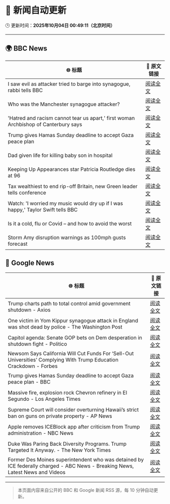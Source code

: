# 🧠 新闻自动更新

🕒 更新时间：**2025年10月04日 00:49:11（北京时间）**

---

## 🌍 BBC News

| 🌐 标题 | 🔗 原文链接 |
|--------|-------------|
| I saw evil as attacker tried to barge into synagogue, rabbi tells BBC | [阅读全文](https://www.bbc.com/news/articles/cwy9lkeqyzyo?at_medium=RSS&at_campaign=rss) |
| Who was the Manchester synagogue attacker? | [阅读全文](https://www.bbc.com/news/articles/c0q7y72kppgo?at_medium=RSS&at_campaign=rss) |
| 'Hatred and racism cannot tear us apart,' first woman Archbishop of Canterbury says | [阅读全文](https://www.bbc.com/news/articles/c2lxyxqzxkdo?at_medium=RSS&at_campaign=rss) |
| Trump gives Hamas Sunday deadline to accept Gaza peace plan | [阅读全文](https://www.bbc.com/news/articles/cdxq7zp7002o?at_medium=RSS&at_campaign=rss) |
| Dad given life for killing baby son in hospital | [阅读全文](https://www.bbc.com/news/articles/c62q1q1vd9yo?at_medium=RSS&at_campaign=rss) |
| Keeping Up Appearances star Patricia Routledge dies at 96 | [阅读全文](https://www.bbc.com/news/articles/czdjegvjz3do?at_medium=RSS&at_campaign=rss) |
| Tax wealthiest to end rip-off Britain, new Green leader tells conference | [阅读全文](https://www.bbc.com/news/articles/c708y9nq174o?at_medium=RSS&at_campaign=rss) |
| Watch: 'I worried my music would dry up if I was happy,' Taylor Swift tells BBC | [阅读全文](https://www.bbc.com/news/videos/ce3y7kpdqy9o?at_medium=RSS&at_campaign=rss) |
| Is it a cold, flu or Covid – and how to avoid the worst | [阅读全文](https://www.bbc.com/news/articles/cly1rryv2ryo?at_medium=RSS&at_campaign=rss) |
| Storm Amy disruption warnings as 100mph gusts forecast | [阅读全文](https://www.bbc.com/news/articles/c98d2ep62z7o?at_medium=RSS&at_campaign=rss) |

## 📰 Google News

| 🌐 标题 | 🔗 原文链接 |
|--------|-------------|
| Trump charts path to total control amid government shutdown - Axios | [阅读全文](https://news.google.com/rss/articles/CBMiigFBVV95cUxOSGVrcWd5N2VicFhBM2ZpeHl1ZjFSUjdoLTJVLTBvNWlobTI0eEVIYkFGWG1yQ2xqRUlWUWpRdzdRZjUxd1FSc0k3QmhiR19pMWdubUh3emhXZWs2eGlNc3B2enkwalhPeUhxa0hJd0N6VV85akpleld1ZUQ1eUUwcWxZLUNPR3doMGc?oc=5) |
| One victim in Yom Kippur synagogue attack in England was shot dead by police - The Washington Post | [阅读全文](https://news.google.com/rss/articles/CBMijAFBVV95cUxPWmRxZ0ItTnNGcXBoaWZLWTNkVnFNVmJPNGJZZHBOVTU1RExLdFRoaEpSNnpocVMwZkFQVXQzalVwbk0yODhoc3pXZ1dnd0c0Q2c3V3dtZHA5WjUyamw3T1VzTkFEYVRDY1dLNlhmNnI2UGVES2k2Y3A1RnVrdnQ0N1hHRGtKems4cUR1cA?oc=5) |
| Capitol agenda: Senate GOP bets on Dem desperation in shutdown fight - Politico | [阅读全文](https://news.google.com/rss/articles/CBMiswFBVV95cUxPTG9HRVp4UDBJZ2IxYWg4dld1WUo3aTk4dGNCQTROSC1xY3Z4ZjJBNUhhU3J6Qkc2VVA3ckFYSExKbDNKUkp5WXFEY2dXSXFUVThOak92ZV9nbDBtZ2gxSnM5UzJmYUdxOFllaWdGdTBkZTdYM3ozZkcxVkFhcFVIcGlycmJhTzlTb2FJVUJESDR4dzZidVJHNW1qdE5wTTNKcW0zZkN5eXM4dy1KTWIwaUt4cw?oc=5) |
| Newsom Says California Will Cut Funds For ‘Sell-Out Universities’ Complying With Trump Education Crackdown - Forbes | [阅读全文](https://news.google.com/rss/articles/CBMi9AFBVV95cUxQQTExY3l2cm9iakdhT2lsZkp2UEJndGkxdzBTV05oTEFNVURFYkxGODlHVnp0QV8tdS1oUWR1UUhEVmtHQVg5UkE1TnNzR3pzZVBSZGNMU3J0YmxPTHhFcklla0dsM0ZLMkp6T0wtUHI5dnlmV3I0cl9sSV9xOXdOZ1RxdTV2WjRxWHpFVzd5cjU0QzJwYzc0MXNncVhsNkV3RGZIMmplb2dWSWRqUV9QWTB4cGR6V1BEOVVuNklMRWY1ZHZmZ3N4NG5nczZIWkd2cGVZOVB0RTdxaWhtWE90NkJoRzRnT2xnNWZDTnR4dnE4MmhK?oc=5) |
| Trump gives Hamas Sunday deadline to accept Gaza peace plan - BBC | [阅读全文](https://news.google.com/rss/articles/CBMiWkFVX3lxTFA2NjBWaFQ4TVBpTTFib3d1UXJCemx6NTgyeVBjRTRaZ0hzdFJLMnBMUDZJOGRfZW5SdDFkRm9GWVJ6aF9MRVpYZkNkRmJxbEQ2eWxoeVpfU1lSUdIBX0FVX3lxTE1DdEc4UkluZVljekw3ekVSRjdCOWlNcU1ibGpQT2ZSNmkxeUx2MFh4OS00bDR1RmY1X0N2QUd2TWY2VElZZEctU0xuQTZyRkZMTmc3UW1kU3l2RnRYUUY0?oc=5) |
| Massive fire, explosion rock Chevron refinery in El Segundo - Los Angeles Times | [阅读全文](https://news.google.com/rss/articles/CBMie0FVX3lxTE9WcF9oMjhKOEV0MDR5MWVtMVJlUzdvY0V0UTBhRmE1eGFBT2N0WEduU09Pbk1jdFdRYmJaUEdwcGI2WU9lM3pMSVA2N3lkMDRkczktZHNEUTZjb19xSzNuN0dHWWxXTUptQ3VZUk0yaWxfSXRNWUZZcHF1OA?oc=5) |
| Supreme Court will consider overturning Hawaii’s strict ban on guns on private property - AP News | [阅读全文](https://news.google.com/rss/articles/CBMijgFBVV95cUxPdGdEb2xaWDVORDBhbFdKX0lucmJtUXZjWFktS0hOLTZCZEV1QWRzVV9qMkIyQXZLQlZ3SjhicHJoX0VlaFVWQVFlOHZ6Z3QtTEpZeGRieUYxc0l6R1J5M2FMczg0UjlJMGJpM0V3X1JfSGRyVmhFdzlQVVExR1BtM3E1MjJ1QXBzRXhFdDFn?oc=5) |
| Apple removes ICEBlock app after criticism from Trump administration - NBC News | [阅读全文](https://news.google.com/rss/articles/CBMiqAFBVV95cUxPMUJGMzAxaVVYS1hxMVpwWUZ1cHdXOExrbk5IUlgwLWUxdWwzcDZnTW56dWZTY0JSdXZsQ3JSUmJSRjVHRWdOb3c3WEx4cUxFeUdYblRZNjZBVXBxMjhWcGc1Zm4wQTl1WnY0WF9VbXlzR1NuUkFuNzVRVnJPdGh3eEpDSUFQN193aG5fdFRpT3VUYU1BdUYwaVd1U2pnMFhpTEFDOWpPd27SAVZBVV95cUxOSmxCalFMcjg5SnBFRDBfcXU5aGNmMFdyalAwckQ0ZzIxSHdFZjUyQ2FrRzhuWlo5elo4LW5VSFgzMjJnY2VreFZLdDl6X1Y2eFJoRkl3dw?oc=5) |
| Duke Was Paring Back Diversity Programs. Trump Targeted It Anyway. - The New York Times | [阅读全文](https://news.google.com/rss/articles/CBMihAFBVV95cUxOa1d1ZlZWRXduVG5Ba2tNdnVyUGhycDE3eG56Z252RDhwMmFWb19CaV9mNmJzb3htTExxTFBQTTZUZmI5QkFQdUp6T2ZaZElwRFZ3UG5EcEE3elRYRVVERkhLby1IVDRXU3l2d0I1SnNKV0RVTjRrTEJFTkFKWm1OTHprdGY?oc=5) |
| Former Des Moines superintendent who was detained by ICE federally charged - ABC News - Breaking News, Latest News and Videos | [阅读全文](https://news.google.com/rss/articles/CBMirAFBVV95cUxNdjRCaDJCZWVKLWZXWGw2TTMtZ0U4U3BNc3hqTmtybWNZTnVBWXo1TGtGYkl3WDFKbnM0MFlFTUZwSUFXUkQ2dHEtSlRRalc0MUdlVmxmVTM2OWc5bGJQLVVBTnNBUUh1UmZ4V2F2QlYxc05EeTBvVEhxWmFyRnBkRERLWEotbHlJUWdwdXpranNIRWp5alNjYzRUYjB4cFhvY3ZuSEtGcmhUMzlQ0gGyAUFVX3lxTFB6c2laS1dRdUtoby1LelhOeUN5VDBvb2swNFNBc3h5NktPSEZjY0FIN1V6dWlhbFU5YkpkVi1jZHFUelljOGVodmpYTmIwZy1sN0xLc2lOY21ibkZGSG10MmNpa2JrX29YazVhb080TGl3ZEp2UDI0Y0pFQl9JUkJqRm5STlBzbm9RR2hUMkJpbkNfdFktbzZ6eEc2NUtSVkdDZVI2UFhjbUZCUTk1UEJURGc?oc=5) |

---
> 本页面内容来自公开的 BBC 和 Google 新闻 RSS 源，每 10 分钟自动更新。